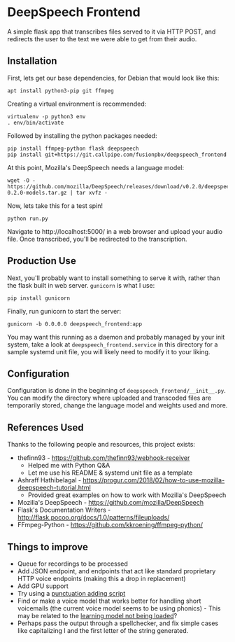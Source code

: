 # DeepSpeech Frontend

A simple flask app that transcribes files served to it via HTTP POST, and redirects the user to the text we were able to get from their audio.

## Installation
First, lets get our base dependencies, for Debian that would look like this:

```
apt install python3-pip git ffmpeg
```
Creating a virtual environment is recommended:

```
virtualenv -p python3 env
. env/bin/activate
```

Followed by installing the python packages needed:

```
pip install ffmpeg-python flask deepspeech
pip install git+https://git.callpipe.com/fusionpbx/deepspeech_frontend
```

At this point, Mozilla's DeepSpeech needs a language model:
```
wget -O - https://github.com/mozilla/DeepSpeech/releases/download/v0.2.0/deepspeech-0.2.0-models.tar.gz | tar xvfz -
```

Now, lets take this for a test spin!
```
python run.py
```
Navigate to http://localhost:5000/ in a web browser and upload your audio file. Once transcribed, you'll be redirected to the transcription.

## Production Use
Next, you'll probably want to install something to serve it with, rather than the flask built in web server.
`gunicorn` is what I use:

```
pip install gunicorn
```

Finally, run gunicorn to start the server:

```
gunicorn -b 0.0.0.0 deepspeech_frontend:app
```

You may want this running as a daemon and probably managed by your init system, take a look at
`deepspeech_frontend.service` in this directory for a sample systemd unit file, you will likely need to modify it
to your liking.

## Configuration
Configuration is done in the beginning of `deepspeech_frontend/__init__.py`. You can modify the directory where uploaded and transcoded files are temporarily stored, change the language model and weights used and more.

## References Used
Thanks to the following people and resources, this project exists:
* thefinn93 - https://github.com/thefinn93/webhook-receiver
   * Helped me with Python Q&A
   * Let me use his README & systemd unit file as a template
* Ashraff Hathibelagal - https://progur.com/2018/02/how-to-use-mozilla-deepspeech-tutorial.html
   * Provided great examples on how to work with Mozilla's DeepSpeech
* Mozilla's DeepSpeech - https://github.com/mozilla/DeepSpeech
* Flask's Documentation Writers - http://flask.pocoo.org/docs/1.0/patterns/fileuploads/
* FFmpeg-Python - https://github.com/kkroening/ffmpeg-python/

## Things to improve
* Queue for recordings to be processed
* Add JSON endpoint, and endpoints that act like standard proprietary HTTP voice endpoints (making this a drop in replacement)
* Add GPU support
* Try using a [punctuation adding script](https://github.com/alpoktem/punkProse)
* Find or make a voice model that works better for handling short voicemails (the current voice model seems to be using phonics) - This may be related to the [learning model not being loaded](https://discourse.mozilla.org/t/different-outputs-when-using-deepspeech-as-python-library/31004)?
* Perhaps pass the output through a spellchecker, and fix simple cases like capitalizing I and the first letter of the string generated.
